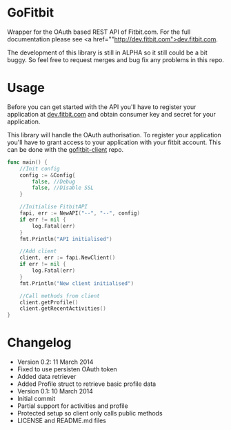 # GoFitbit

Wrapper for the OAuth based REST API of Fitbit.com. For the full documentation please see <a href=""http://dev.fitbit.com">dev.fitbit.com</a>.

The development of this library is still in ALPHA so it still could be a bit buggy. So feel free to request merges and bug fix any problems in this repo.

# Usage

Before you can get started with the API you'll have to register your application at <a href="http://dev.fitbit.com">dev.fitbit.com</a> and obtain consumer key and secret for your application.

This library will handle the OAuth authorisation. To register your application you'll have to grant access to your application with your fitbit account. This can be done with the <a href="https://github.com/lenkaiser/gofitbit-client">gofitbit-client</a> repo.

```go
func main() {
	//Init config
	config := &Config{
		false, //Debug
		false, //Disable SSL
	}

	//Initialise FitbitAPI
	fapi, err := NewAPI("--", "--", config)
	if err != nil {
		log.Fatal(err)
	}
	fmt.Println("API initialised")

	//Add client
	client, err := fapi.NewClient()
	if err != nil {
		log.Fatal(err)
	}
	fmt.Println("New client initialised")

	//Call methods from client
	client.getProfile()
	client.getRecentActivities()
}
```

# Changelog
- Version 0.2: 11 March 2014
 - Fixed to use persisten OAuth token
 - Added data retriever
 - Added Profile struct to retrieve basic profile data
- Version 0.1: 10 March 2014
 - Initial commit
 - Partial support for activities and profile
 - Protected setup so client only calls public methods
 - LICENSE and README.md files